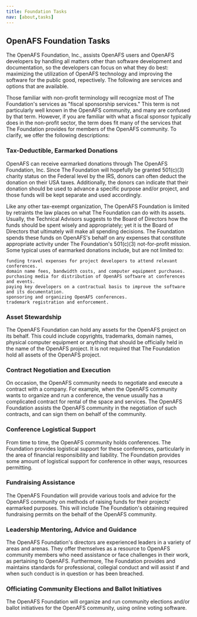 ```yaml
---
title: Foundation Tasks
nav: [about,tasks]
---
```


## OpenAFS Foundation Tasks ##

The OpenAFS Foundation, Inc., assists OpenAFS users and OpenAFS developers by handling all matters other than software development and documentation, so the developers can focus on what they do best: maximizing the utilization of OpenAFS technology and improving the software for the public good, repectively. The following are services and options that are available.

Those familiar with non-profit terminology will recognize most of The Foundation's services as "fiscal sponsorship services." This term is not particularly well known in the OpenAFS community, and many are confused by that term. However, if you are familiar with what a fiscal sponsor typically does in the non-profit sector, the term does fit many of the services that The Foundation provides for members of the OpenAFS community.  To clarify, we offer the following descriptions:

### Tax-Deductible, Earmarked Donations ###

OpenAFS can receive earmarked donations through The OpenAFS Foundation, Inc. Since The Foundation will hopefully be granted 501(c)(3) charity status on the Federal level by the IRS, donors can often deduct the donation on their USA taxes. Additionally, the donors can indicate that their donation should be used to advance a specific purpose and/or project, and those funds will be kept separate and used accordingly. 

Like any other tax-exempt organization, The OpenAFS Foundation is limited by retraints the law places on what The Foundation can do with its assets. Usually, the Technical Advisors suggests to the Board of Directors how the funds should be spent wisely and appropriately; yet it is the Board of Directors that ultimately will make all spending decisions. The Foundation spends these funds on OpenAFS's behalf on any expenses that constitute appropriate activity under The Foundation's 501(c)(3) not-for-profit mission. Some typical uses of earmarked donations include, but are not limited to:

    funding travel expenses for project developers to attend relevant conferences.
    domain name fees, bandwidth costs, and computer equipment purchases.
    purchasing media for distribution of OpenAFS software at conferences and events.
    paying key developers on a contractual basis to improve the software and its documentation.
    sponsoring and organizing OpenAFS conferences.
    trademark registration and enforcement.
    
### Asset Stewardship ###

The OpenAFS Foundation can hold any assets for the OpenAFS project on its behalf. This could include copyrights, trademarks, domain names, physical computer equipment or anything that should be officially held in the name of the OpenAFS project. It is not required that The Foundation hold all assets of the OpenAFS project. 

### Contract Negotiation and Execution ###

On occasion, the OpenAFS community needs to negotiate and execute a contract with a company. For example, when the OpenAFS community wants to organize and run a conference, the venue usually has a complicated contract for rental of the space and services. The OpenAFS Foundation assists the OpenAFS community in the negotiation of such contracts, and can sign them on behalf of the community.

### Conference Logistical Support ###

From time to time, the OpenAFS community holds conferences. The Foundation provides logistical support for these conferences, particularly in the area of financial responsibility and liability. The Foundation provides some amount of logistical support for conference in other ways, resources permitting.

### Fundraising Assistance ###

The OpenAFS Foundation will provide various tools and advice for the OpenAFS community on methods of raising funds for their projects' earmarked purposes. This will include The Foundation's obtaining required fundraising permits on the behalf of the OpenAFS community.

### Leadership Mentoring, Advice and Guidance ###

The OpenAFS Foundation's directors are experienced leaders in a variety of areas and arenas. They offer themselves as a resource to OpenAFS community members who need assistance or face challenges in their work, as pertaining to OpenAFS. Furthermore, The Foundation provides and maintains standards for professional, collegial conduct and will assist if and when such conduct is in question or has been breached.

### Officiating Community Elections and Ballot Initiatives ###

The OpenAFS Foundation will organize and run community elections and/or ballot initiatives for the OpenAFS community, using online voting software.
